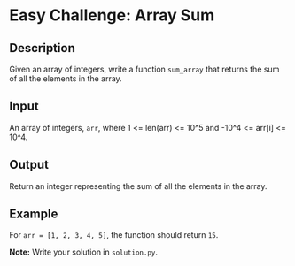 # Easy Challenge: Array Sum

## Description
Given an array of integers, write a function `sum_array` that returns the sum of all the elements in the array.

## Input
An array of integers, `arr`, where 1 <= len(arr) <= 10^5 and -10^4 <= arr[i] <= 10^4.

## Output
Return an integer representing the sum of all the elements in the array.

## Example
For `arr = [1, 2, 3, 4, 5]`, the function should return `15`.

**Note:** Write your solution in `solution.py`.
